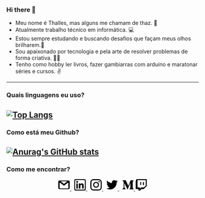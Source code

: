 ### Hi there 👋

- Meu nome é Thalles, mas alguns me chamam de thaz. 🖖
- Atualmente trabalho técnico em informática. 💻
- Estou sempre estudando e buscando desafios que façam meus olhos brilharem.🚀
- Sou apaixonado por tecnologia e pela arte de resolver problemas de forma criativa. 👨‍💻
- Tenho como hobby ler livros, fazer gambiarras com arduíno e maratonar séries e cursos. ✌
---
### Quais linguagens eu uso?
[![Top Langs](https://github-readme-stats.vercel.app/api/top-langs/?username=thazsobral&langs_count=8)](https://github.com/anuraghazra/github-readme-stats)
---
### Como está meu Github?
[![Anurag's GitHub stats](https://github-readme-stats.vercel.app/api?username=thazsobral)](https://github.com/anuraghazra/github-readme-stats)
---
### Como me encontrar?
<p align="center">
  <a href="mailto:thazsobral@gmail.com" target="_blank">
    <img src="./icons/gmail.svg" title="e-mail" width= 30 />
  </a>
  &nbsp;
  <a href="https://www.linkedin.com/in/thalles-sobral-414322b6/" target="_blank">
    <img src="./icons/linkedin.svg" title="linkedin" width= 30 />
  </a>
  &nbsp;
  <a href="https://www.instagram.com/thaz.sobral/" target="_blank">
    <img src="./icons/instagram.svg" title="instagram" width= 30 />
  </a>
  &nbsp;
  <a href="https://twitter.com/SobralThalles" target="_blank">
    <img src="./icons/twitter.svg" title="twitter" width= 30 />
  </a>
  &nbsp;
  <a href="https://medium.com/@thazsobral" target="_blank">
    <img src="./icons/medium.svg" title="medium" width= 30 />
  </a>
  <a href="https://www.twitch.tv/thazsobral" target="_blank">
    <img src="./icons/twitch.svg" title="twitch" width= 30 />
  </a>
</p>
